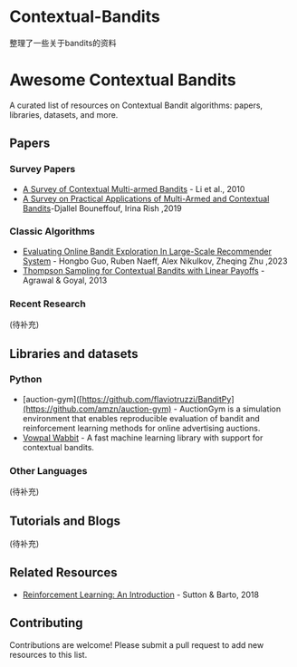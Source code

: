 # Contextual-Bandits
整理了一些关于bandits的资料
# Awesome Contextual Bandits

A curated list of resources on Contextual Bandit algorithms: papers, libraries, datasets, and more.

## Papers

### Survey Papers

*   [A Survey of Contextual Multi-armed Bandits](https://arxiv.org/pdf/1508.03326) - Li et al., 2010
*   [A Survey on Practical Applications of Multi-Armed and Contextual Bandits](https://arxiv.org/abs/1904.10040)-Djallel Bouneffouf, Irina Rish ,2019

### Classic Algorithms

*   [Evaluating Online Bandit Exploration In Large-Scale Recommender System]([http://proceedings.mlr.press/v9/li10a/li10a.pdf](https://arxiv.org/abs/2304.02572)) - Hongbo Guo, Ruben Naeff, Alex Nikulkov, Zheqing Zhu ,2023
*   [Thompson Sampling for Contextual Bandits with Linear Payoffs](https://arxiv.org/abs/1209.3352) - Agrawal & Goyal, 2013

### Recent Research

(待补充)

## Libraries and datasets

### Python

*   [auction-gym]([https://github.com/flaviotruzzi/BanditPy](https://github.com/amzn/auction-gym) - AuctionGym is a simulation environment that enables reproducible evaluation of bandit and reinforcement learning methods for online advertising auctions.
*   [Vowpal Wabbit](https://github.com/VowpalWabbit/vowpal_wabbit) - A fast machine learning library with support for contextual bandits.

### Other Languages

(待补充)



## Tutorials and Blogs

(待补充)

## Related Resources

*   [Reinforcement Learning: An Introduction](http://incompleteideas.net/book/the-book-2nd.html) - Sutton & Barto, 2018

## Contributing

Contributions are welcome! Please submit a pull request to add new resources to this list.
